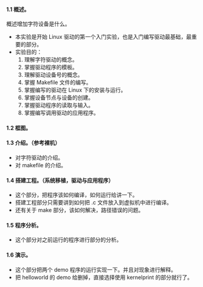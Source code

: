 #### 1.1 概述。
概述增加字符设备是什么。
- 本实验是开始 Linux 驱动的第一个入门实验，也是入门编写驱动最基础，最重要的部分。
- 实验目的：
	1. 理解字符驱动的概念。
	2. 掌握驱动程序的模板。
	3. 理解驱动设备号的概念。
	4. 掌握 Makefile 文件的编写。
	5. 掌握编写的驱动在 Linux 下的安装与运行。
	6. 掌握设备节点与设备的创建。
	7. 掌握驱动程序的读取与输入。
	8. 掌握编写调用驱动的应用程序。
#### 1.2 框图。

#### 1.3 介绍。（参考裸机）
- 对字符驱动的介绍。
- 对 makefile 的介绍。
#### 1.4 搭建工程。（系统移植，驱动与应用程序）
- 这个部分，把程序该如何编译，如何运行给讲一下。
- 搭建工程部分只需要讲到如何把 .c 文件放入到虚拟机中进行编译。
- 还有关于 make 部分，该如何解决，路径错误的问题。
#### 1.5 程序分析。
- 这个部分对之前运行的程序进行部分的分析。
#### 1.6 演示。
- 这个部分把两个 demo 程序的运行实现一下。并且对现象进行解释。
- 把 helloworld 的 demo 给删掉，直接选择使用 kernelprint 的部分就行了。

